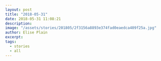 ```yaml
---
layout: post
title: "2018-05-31"
date: 2018-05-31 11:08:21
description: 
image: "/assets/stories/201805/2f3156a8893e374fad0eaedca409f25a.jpg"
author: Elise Plain
excerpt: 
tags: 
  - stories
  - all
---
```



<p></p>
